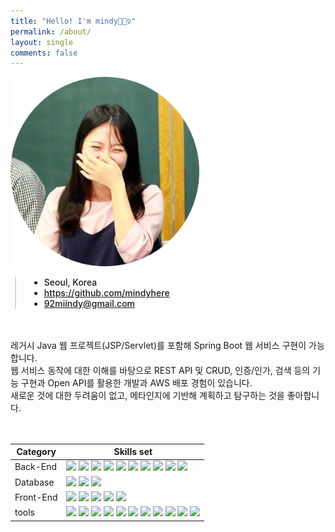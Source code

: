 ```yaml
---
title: "Hello! I'm mindy🙋🏻‍♀️"
permalink: /about/
layout: single
comments: false
---
```


<div>
    <img src="/assets/images/profile.png" alt="profile" width="60%" itemprop="image">
</div>


<div style="border-left: 2px solid rgba(199, 198, 198, 0.7); margin: 0.5em 0 0 0.5em; padding-left: 1.5em; font-weight: 500;">
    <ul class="author__urls social-icons">
        <li itemprop="homeLocation" itemscope itemtype="https://schema.org/Place">
          <i class="fas fa-fw fa-map-marker-alt" aria-hidden="true"></i> <span itemprop="name">  Seoul, Korea</span>
        </li>
        <li>
          <a href="https://github.com/mindyhere" itemprop="sameAs" rel="nofollow noopener noreferrer">
            <i class="fab fa-fw fa-github" aria-hidden="true"></i><span class="label">  https://github.com/mindyhere</span>
          </a>
        </li>
        <li>
          <a href="mailto:92miindy@gmail.com">
            <meta itemprop="email" content="92miindy@gmail.com" />
            <i class="fas fa-fw fa-envelope-square" aria-hidden="true"></i><span class="label">  92miindy@gmail.com</span>
          </a>
        </li>
    </ul>
  </div>
<br/>
<br/>
레거시 Java 웹 프로젝트(JSP/Servlet)를 포함해 Spring Boot 웹 서비스 구현이 가능합니다. <br/>
웹 서비스 동작에 대한 이해를 바탕으로 REST API 및 CRUD, 인증/인가, 검색 등의 기능 구현과 Open API를 활용한 개발과 AWS 배포 경험이 있습니다. <br/>
새로운 것에 대한 두려움이 없고, 메타인지에 기반해 계획하고 탐구하는 것을 좋아합니다. <br/>
<br/><br/>

Category|Skills set
---|--
Back-End|<img src="https://img.shields.io/badge/Java-000000?style=flat-square&logoColor=white" /> <img src="https://img.shields.io/badge/Spring-6dd33f?style=flat-square&logoColor=white" /> <img src="https://img.shields.io/badge/SpringBoot-6dd33f?style=flat-square&logoColor=white" /> <img src="https://img.shields.io/badge/SpringSecurity-6dd33f?style=flat-square&logoColor=white" /> <img src="https://img.shields.io/badge/JSP/Servlet-d3d3d3?style=flat-square&logoColor=black" /> <img src="https://img.shields.io/badge/MyBatis-b61a20?style=flat-square&logoColor=white" /> <img src="https://img.shields.io/badge/JPA:Hibernate-59666C?style=flat-square&logoColor=white" /> <img src="https://img.shields.io/badge/Python-3776AB?style=flat-square&logoColor=white" /> <img src="https://img.shields.io/badge/Django-092E20?style=flat-square&logoColor=white" /> <img src="https://img.shields.io/badge/AmazonEC2-FF9900?style=flat-square&logoColor=white" />
Database | <img src="https://img.shields.io/badge/Oracle-f80000?style=flat-square&logoColor=white" /> <img src="https://img.shields.io/badge/MySQL-4479a1?style=flat-square&logoColor=white" /> <img src="https://img.shields.io/badge/MariaDB-003545?style=flat-square&logoColor=white" />
Front-End | <img src="https://img.shields.io/badge/React-61dafb?style=flat-square&logoColor=black" /> <img src="https://img.shields.io/badge/JavaScript-f7df1e?style=flat-square&logoColor=black" /> <img src="https://img.shields.io/badge/JQuery-0769AD?style=flat-square&logoColor=black" /> <img src="https://img.shields.io/badge/Ajax-4e9ece?style=flat-square&logoColor=white" /> <img src="https://img.shields.io/badge/HTML/CSS-e34f26?style=flat-square&logoColor=white" />
tools | <img src="https://img.shields.io/badge/Git-F05032?style=flat-square&logo=Git&logoColor=black" /> <img src="https://img.shields.io/badge/GitHub-181717?style=flat-square&logo=github&logoColor=white" /> <img src="https://img.shields.io/badge/SVN-809CC9?style=flat-square&logo=subversion&logoColor=white" /> <img src="https://img.shields.io/badge/DBeaver-836d5e?style=flat-square&logo=dbeaver&logoColor=black" /> <img src="https://img.shields.io/badge/IntelliJ-000000?style=flat-square&logo=intellijidea&logoColor=white" /> <img src="https://img.shields.io/badge/VSCode-007acc?style=flat-square&logo=visualstudiocode&logoColor=white" /> <img src="https://img.shields.io/badge/STS-6dd33f?style=flat-squar&logo=spring&logoColor=black" /> <img src="https://img.shields.io/badge/Eclipse-2c2255?style=flat-square&logo=eclipseide&logoColor=white" /> <img src="https://img.shields.io/badge/Android Studio-3DDC84?style=flat-square&logo=androidstudio&logoColor=black" /> <img src="https://img.shields.io/badge/Slack-4A154B?style=flat-square&logo=slack&logoColor=white" /> <img src="https://img.shields.io/badge/Notion-ffffff?style=flat-square&logo=notion&logoColor=black" />